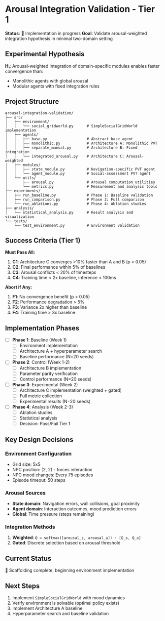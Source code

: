 # Arousal Integration Validation - Tier 1

**Status**: 🚧 Implementation in progress
**Goal**: Validate arousal-weighted integration hypothesis in minimal two-domain setting

## Experimental Hypothesis

**H₁**: Arousal-weighted integration of domain-specific modules enables faster convergence than:
- Monolithic agents with global arousal
- Modular agents with fixed integration rules

## Project Structure

```
arousal-integration-validation/
├── src/
│   ├── environment/
│   │   └── social_gridworld.py      # SimpleSocialGridWorld implementation
│   ├── agents/
│   │   ├── base.py                  # Abstract base agent
│   │   ├── monolithic.py            # Architecture A: Monolithic PVT
│   │   ├── separate_manual.py       # Architecture B: Fixed integration
│   │   └── integrated_arousal.py    # Architecture C: Arousal-weighted
│   ├── modules/
│   │   ├── state_module.py          # Navigation-specific PVT agent
│   │   └── agent_module.py          # Social-assessment PVT agent
│   └── utils/
│       ├── arousal.py               # Arousal computation utilities
│       └── metrics.py               # Measurement and analysis tools
├── experiments/
│   ├── run_baseline.py              # Phase 1: Baseline validation
│   ├── run_comparison.py            # Phase 3: Full comparison
│   └── run_ablations.py             # Phase 4: Ablation studies
├── analysis/
│   └── statistical_analysis.py      # Result analysis and visualization
└── tests/
    └── test_environment.py          # Environment validation

```

## Success Criteria (Tier 1)

**Must Pass All:**
1. **C1**: Architecture C converges >10% faster than A and B (p < 0.05)
2. **C2**: Final performance within 5% of baselines
3. **C3**: Arousal conflicts < 20% of timesteps
4. **C4**: Training time < 2x baseline, inference < 100ms

**Abort if Any:**
1. **F1**: No convergence benefit (p > 0.05)
2. **F2**: Performance degradation > 5%
3. **F3**: Variance 2x higher than baseline
4. **F4**: Training time > 3x baseline

## Implementation Phases

- [ ] **Phase 1**: Baseline (Week 1)
  - [ ] Environment implementation
  - [ ] Architecture A + hyperparameter search
  - [ ] Baseline performance (N=20 seeds)

- [ ] **Phase 2**: Control (Week 1-2)
  - [ ] Architecture B implementation
  - [ ] Parameter parity verification
  - [ ] Control performance (N=20 seeds)

- [ ] **Phase 3**: Experimental (Week 2)
  - [ ] Architecture C implementation (weighted + gated)
  - [ ] Full metric collection
  - [ ] Experimental results (N=20 seeds)

- [ ] **Phase 4**: Analysis (Week 2-3)
  - [ ] Ablation studies
  - [ ] Statistical analysis
  - [ ] Decision: Pass/Fail Tier 1

## Key Design Decisions

### Environment Configuration
- Grid size: 5x5
- NPC position: (2, 2) - forces interaction
- NPC mood changes: Every 75 episodes
- Episode timeout: 50 steps

### Arousal Sources
- **State domain**: Navigation errors, wall collisions, goal proximity
- **Agent domain**: Interaction outcomes, mood prediction errors
- **Global**: Time pressure (steps remaining)

### Integration Methods
1. **Weighted**: `Q = softmax([arousal_s, arousal_a]) · [Q_s, Q_a]`
2. **Gated**: Discrete selection based on arousal threshold

## Current Status

🚧 Scaffolding complete, beginning environment implementation

## Next Steps

1. Implement `SimpleSocialGridWorld` with mood dynamics
2. Verify environment is solvable (optimal policy exists)
3. Implement Architecture A baseline
4. Hyperparameter search and baseline validation
